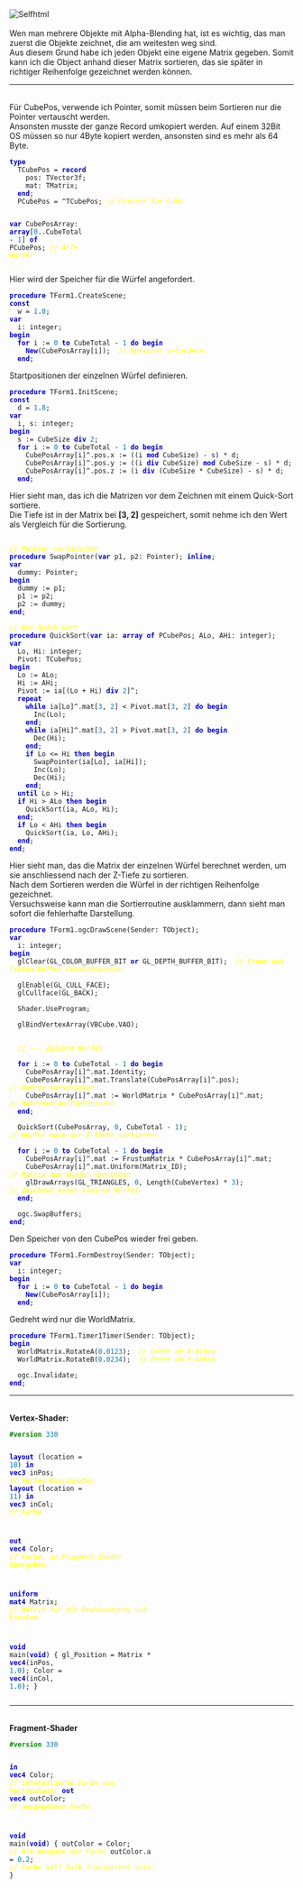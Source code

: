 <html>
<img src="image.png" alt="Selfhtml"><br><br>
Wen man mehrere Objekte mit Alpha-Blending hat, ist es wichtig, das man zuerst die Objekte zeichnet, die am weitesten weg sind.<br>
Aus diesem Grund habe ich jeden Objekt eine eigene Matrix gegeben. Somit kann ich die Object anhand dieser Matrix sortieren, das sie später in richtiger Reihenfolge gezeichnet werden können.<br>
<hr><br>
Für CubePos, verwende ich Pointer, somit müssen beim Sortieren nur die Pointer vertauscht werden.<br>
Ansonsten musste der ganze Record umkopiert werden. Auf einem 32Bit OS müssen so nur 4Byte kopiert werden, ansonsten sind es mehr als 64 Byte.<br>
<pre><code><b><font color="0000BB">type</font></b>
  TCubePos = <b><font color="0000BB">record</font></b>
    pos: TVector3f;
    mat: TMatrix;
  <b><font color="0000BB">end</font></b>;
  PCubePos = ^TCubePos; <i><font color="#FFFF00">// Pointer für Cube</font></i>

<b><font color="0000BB">var</font></b>
  CubePosArray: <b><font color="0000BB">array</font></b>[<font color="#0077BB">0</font>..CubeTotal - <font color="#0077BB">1</font>] <b><font color="0000BB">of</font></b> PCubePos; <i><font color="#FFFF00">// Alle Würfel</font></i></pre></code>
Hier wird der Speicher für die Würfel angefordert.<br>
<pre><code><b><font color="0000BB">procedure</font></b> TForm1.CreateScene;
<b><font color="0000BB">const</font></b>
  w = <font color="#0077BB">1</font>.<font color="#0077BB">0</font>;
<b><font color="0000BB">var</font></b>
  i: integer;
<b><font color="0000BB">begin</font></b>
  <b><font color="0000BB">for</font></b> i := <font color="#0077BB">0</font> <b><font color="0000BB">to</font></b> CubeTotal - <font color="#0077BB">1</font> <b><font color="0000BB">do</font></b> <b><font color="0000BB">begin</font></b>
    <b><font color="0000BB">New</font></b>(CubePosArray[i]);  <i><font color="#FFFF00">// Speicher anfordern.</font></i>
  <b><font color="0000BB">end</font></b>;</pre></code>
Startpositionen der einzelnen Würfel definieren.<br>
<pre><code><b><font color="0000BB">procedure</font></b> TForm1.InitScene;
<b><font color="0000BB">const</font></b>
  d = <font color="#0077BB">1</font>.<font color="#0077BB">8</font>;
<b><font color="0000BB">var</font></b>
  i, s: integer;
<b><font color="0000BB">begin</font></b>
  s := CubeSize <b><font color="0000BB">div</font></b> <font color="#0077BB">2</font>;
  <b><font color="0000BB">for</font></b> i := <font color="#0077BB">0</font> <b><font color="0000BB">to</font></b> CubeTotal - <font color="#0077BB">1</font> <b><font color="0000BB">do</font></b> <b><font color="0000BB">begin</font></b>
    CubePosArray[i]^.pos.x := ((i <b><font color="0000BB">mod</font></b> CubeSize) - s) * d;
    CubePosArray[i]^.pos.y := ((i <b><font color="0000BB">div</font></b> CubeSize) <b><font color="0000BB">mod</font></b> CubeSize - s) * d;
    CubePosArray[i]^.pos.z := (i <b><font color="0000BB">div</font></b> (CubeSize * CubeSize) - s) * d;
  <b><font color="0000BB">end</font></b>;</pre></code>
Hier sieht man, das ich die Matrizen vor dem Zeichnen mit einem Quick-Sort sortiere.<br>
Die Tiefe ist in der Matrix bei <b>[3, 2]</b> gespeichert, somit nehme ich den Wert als Vergleich für die Sortierung.<br>
<pre><code>
<i><font color="#FFFF00">// Pointer vertauschen</font></i>
<b><font color="0000BB">procedure</font></b> SwapPointer(<b><font color="0000BB">var</font></b> p1, p2: Pointer); <b><font color="0000BB">inline</font></b>;
<b><font color="0000BB">var</font></b>
  dummy: Pointer;
<b><font color="0000BB">begin</font></b>
  dummy := p1;
  p1 := p2;
  p2 := dummy;
<b><font color="0000BB">end</font></b>;

<i><font color="#FFFF00">// Der Quick-Sort</font></i>
<b><font color="0000BB">procedure</font></b> QuickSort(<b><font color="0000BB">var</font></b> ia: <b><font color="0000BB">array</font></b> <b><font color="0000BB">of</font></b> PCubePos; ALo, AHi: integer);
<b><font color="0000BB">var</font></b>
  Lo, Hi: integer;
  Pivot: TCubePos;
<b><font color="0000BB">begin</font></b>
  Lo := ALo;
  Hi := AHi;
  Pivot := ia[(Lo + Hi) <b><font color="0000BB">div</font></b> <font color="#0077BB">2</font>]^;
  <b><font color="0000BB">repeat</font></b>
    <b><font color="0000BB">while</font></b> ia[Lo]^.mat[<font color="#0077BB">3</font>, <font color="#0077BB">2</font>] < Pivot.mat[<font color="#0077BB">3</font>, <font color="#0077BB">2</font>] <b><font color="0000BB">do</font></b> <b><font color="0000BB">begin</font></b>
      Inc(Lo);
    <b><font color="0000BB">end</font></b>;
    <b><font color="0000BB">while</font></b> ia[Hi]^.mat[<font color="#0077BB">3</font>, <font color="#0077BB">2</font>] > Pivot.mat[<font color="#0077BB">3</font>, <font color="#0077BB">2</font>] <b><font color="0000BB">do</font></b> <b><font color="0000BB">begin</font></b>
      Dec(Hi);
    <b><font color="0000BB">end</font></b>;
    <b><font color="0000BB">if</font></b> Lo <= Hi <b><font color="0000BB">then</font></b> <b><font color="0000BB">begin</font></b>
      SwapPointer(ia[Lo], ia[Hi]);
      Inc(Lo);
      Dec(Hi);
    <b><font color="0000BB">end</font></b>;
  <b><font color="0000BB">until</font></b> Lo > Hi;
  <b><font color="0000BB">if</font></b> Hi > ALo <b><font color="0000BB">then</font></b> <b><font color="0000BB">begin</font></b>
    QuickSort(ia, ALo, Hi);
  <b><font color="0000BB">end</font></b>;
  <b><font color="0000BB">if</font></b> Lo < AHi <b><font color="0000BB">then</font></b> <b><font color="0000BB">begin</font></b>
    QuickSort(ia, Lo, AHi);
  <b><font color="0000BB">end</font></b>;
<b><font color="0000BB">end</font></b>;</pre></code>
Hier sieht man, das die Matrix der einzelnen Würfel berechnet werden, um sie anschliessend nach der Z-Tiefe zu sortieren.<br>
Nach dem Sortieren werden die Würfel in der richtigen Reihenfolge gezeichnet.<br>
Versuchsweise kann man die Sortierroutine ausklammern, dann sieht man sofort die fehlerhafte Darstellung.<br>
<pre><code><b><font color="0000BB">procedure</font></b> TForm1.ogcDrawScene(Sender: TObject);
<b><font color="0000BB">var</font></b>
  i: integer;
<b><font color="0000BB">begin</font></b>
  glClear(GL_COLOR_BUFFER_BIT <b><font color="0000BB">or</font></b> GL_DEPTH_BUFFER_BIT);  <i><font color="#FFFF00">// Frame und Tiefen-Buffer CubeSizeöschen.</font></i>

  glEnable(GL_CULL_FACE);
  glCullface(GL_BACK);

  Shader.UseProgram;

  glBindVertexArray(VBCube.VAO);


  <i><font color="#FFFF00">// --- Zeichne Würfel</font></i>

  <b><font color="0000BB">for</font></b> i := <font color="#0077BB">0</font> <b><font color="0000BB">to</font></b> CubeTotal - <font color="#0077BB">1</font> <b><font color="0000BB">do</font></b> <b><font color="0000BB">begin</font></b>
    CubePosArray[i]^.mat.Identity;
    CubePosArray[i]^.mat.Translate(CubePosArray[i]^.pos);             <i><font color="#FFFF00">// Matrix verschieben.</font></i>
    CubePosArray[i]^.mat := WorldMatrix * CubePosArray[i]^.mat;       <i><font color="#FFFF00">// Matrixen multiplizieren.</font></i>
  <b><font color="0000BB">end</font></b>;

  QuickSort(CubePosArray, <font color="#0077BB">0</font>, CubeTotal - <font color="#0077BB">1</font>);                          <i><font color="#FFFF00">// Würfel nach der Z-Tiefe sortieren.</font></i>

  <b><font color="0000BB">for</font></b> i := <font color="#0077BB">0</font> <b><font color="0000BB">to</font></b> CubeTotal - <font color="#0077BB">1</font> <b><font color="0000BB">do</font></b> <b><font color="0000BB">begin</font></b>
    CubePosArray[i]^.mat := FrustumMatrix * CubePosArray[i]^.mat;
    CubePosArray[i]^.mat.Uniform(Matrix_ID);                          <i><font color="#FFFF00">// Matrix dem Shader übergeben.</font></i>
    glDrawArrays(GL_TRIANGLES, <font color="#0077BB">0</font>, Length(CubeVertex) * <font color="#0077BB">3</font>);            <i><font color="#FFFF00">// Zeichnet einen kleinen Würfel.</font></i>
  <b><font color="0000BB">end</font></b>;

  ogc.SwapBuffers;
<b><font color="0000BB">end</font></b>;</pre></code>
Den Speicher von den CubePos wieder frei geben.<br>
<pre><code><b><font color="0000BB">procedure</font></b> TForm1.FormDestroy(Sender: TObject);
<b><font color="0000BB">var</font></b>
  i: integer;
<b><font color="0000BB">begin</font></b>
  <b><font color="0000BB">for</font></b> i := <font color="#0077BB">0</font> <b><font color="0000BB">to</font></b> CubeTotal - <font color="#0077BB">1</font> <b><font color="0000BB">do</font></b> <b><font color="0000BB">begin</font></b>
    <b><font color="0000BB">New</font></b>(CubePosArray[i]);
  <b><font color="0000BB">end</font></b>;</pre></code>
Gedreht wird nur die WorldMatrix.<br>
<pre><code><b><font color="0000BB">procedure</font></b> TForm1.Timer1Timer(Sender: TObject);
<b><font color="0000BB">begin</font></b>
  WorldMatrix.RotateA(<font color="#0077BB">0</font>.<font color="#0077BB">0123</font>);  <i><font color="#FFFF00">// Drehe um X-Achse</font></i>
  WorldMatrix.RotateB(<font color="#0077BB">0</font>.<font color="#0077BB">0234</font>);  <i><font color="#FFFF00">// Drehe um Y-Achse</font></i>

  ogc.Invalidate;
<b><font color="0000BB">end</font></b>;</pre></code>
<hr><br>
<b>Vertex-Shader:</b><br>
<pre><code><b><font color="#008800">#version</font></b> <font color="#0077BB">330</font>

<b><font color="0000BB">layout</font></b> (location = <font color="#0077BB">10</font>) <b><font color="0000BB">in</font></b> <b><font color="0000BB">vec3</font></b> inPos; <i><font color="#FFFF00">// Vertex-Koordinaten</font></i>
<b><font color="0000BB">layout</font></b> (location = <font color="#0077BB">11</font>) <b><font color="0000BB">in</font></b> <b><font color="0000BB">vec3</font></b> inCol; <i><font color="#FFFF00">// Farbe</font></i>

<b><font color="0000BB">out</font></b> <b><font color="0000BB">vec4</font></b> Color;                       <i><font color="#FFFF00">// Farbe, an Fragment-Shader übergeben.</font></i>

<b><font color="0000BB">uniform</font></b> <b><font color="0000BB">mat4</font></b> Matrix;                  <i><font color="#FFFF00">// Matrix für die Drehbewegung und Frustum.</font></i>

<b><font color="0000BB">void</font></b> main(<b><font color="0000BB">void</font></b>)
{
  gl_Position = Matrix * <b><font color="0000BB">vec4</font></b>(inPos, <font color="#0077BB">1</font>.<font color="#0077BB">0</font>);
  Color = <b><font color="0000BB">vec4</font></b>(inCol, <font color="#0077BB">1</font>.<font color="#0077BB">0</font>);
}
</pre></code>
<hr><br>
<b>Fragment-Shader</b><br>
<pre><code><b><font color="#008800">#version</font></b> <font color="#0077BB">330</font>

<b><font color="0000BB">in</font></b>  <b><font color="0000BB">vec4</font></b> Color;     <i><font color="#FFFF00">// interpolierte Farbe vom Vertexshader</font></i>
<b><font color="0000BB">out</font></b> <b><font color="0000BB">vec4</font></b> outColor;  <i><font color="#FFFF00">// ausgegebene Farbe</font></i>

<b><font color="0000BB">void</font></b> main(<b><font color="0000BB">void</font></b>)
{
  outColor   = Color; <i><font color="#FFFF00">// Die Ausgabe der Farbe</font></i>
  outColor.a = <font color="#0077BB">0</font>.<font color="#0077BB">2</font>;   <i><font color="#FFFF00">// Farbe soll halb transparent sein.</font></i>
}
</pre></code>

</html>
